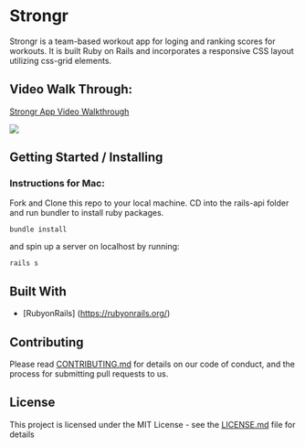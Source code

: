 # Strongr

Strongr is a team-based workout app for loging and ranking scores for workouts. It is built Ruby on Rails and incorporates a responsive CSS layout utilizing css-grid elements. 

## Video Walk Through: 

[Strongr App Video Walkthrough](https://youtu.be/tDb6_4pAeKg)

![](https://i.imgur.com/dkZMrgr.png)


## Getting Started / Installing

### Instructions for Mac:

Fork and Clone this repo to your local machine. CD into the rails-api folder and run bundler to install ruby packages.

```
bundle install
```

and spin up a server on localhost by running:

```
rails s
```

## Built With

* [RubyonRails] (https://rubyonrails.org/) 

## Contributing

Please read [CONTRIBUTING.md](https://gist.github.com/PurpleBooth/b24679402957c63ec426) for details on our code of conduct, and the process for submitting pull requests to us.

## License

This project is licensed under the MIT License - see the [LICENSE.md](LICENSE.md) file for details

